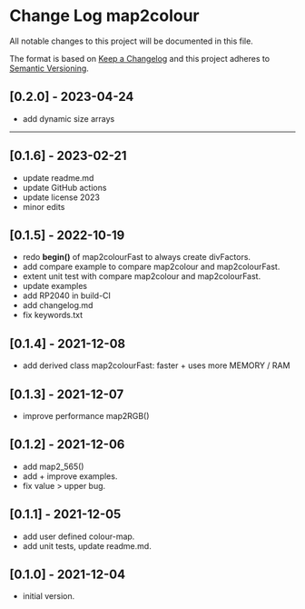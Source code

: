 # Change Log map2colour

All notable changes to this project will be documented in this file.

The format is based on [Keep a Changelog](http://keepachangelog.com/)
and this project adheres to [Semantic Versioning](http://semver.org/).


## [0.2.0] - 2023-04-24
- add dynamic size arrays


----

## [0.1.6] - 2023-02-21
- update readme.md
- update GitHub actions
- update license 2023
- minor edits

## [0.1.5] - 2022-10-19
- redo **begin()** of map2colourFast to always create divFactors.
- add compare example to compare map2colour and map2colourFast.
- extent unit test with compare map2colour and map2colourFast.
- update examples
- add RP2040 in build-CI
- add changelog.md
- fix keywords.txt

## [0.1.4] - 2021-12-08
- add derived class map2colourFast: faster + uses more MEMORY / RAM

## [0.1.3] - 2021-12-07
- improve performance map2RGB()

## [0.1.2] - 2021-12-06
- add map2_565()
- add + improve examples.
- fix value > upper bug.

## [0.1.1] - 2021-12-05
- add user defined colour-map.
- add unit tests, update readme.md.

## [0.1.0] - 2021-12-04
- initial version.
